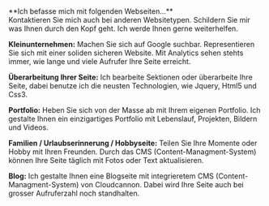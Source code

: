 
<br>
<br>
**Ich befasse mich mit folgenden Webseiten...**<br>
Kontaktieren Sie mich auch bei anderen Websitetypen.
Schildern Sie mir was Ihnen durch den Kopf geht. Ich werde Ihnen gerne weiterhelfen.

**Kleinunternehmen:** Machen Sie sich auf Google suchbar.
Representieren Sie sich mit einer soliden sicheren Website.
Mit Analytics sehen stehts immer, wie lange und viele Aufrufer Ihre Seite erreicht.

**Überarbeitung Ihrer Seite:** Ich bearbeite Sektionen oder überarbeite Ihre Seite,
dabei benutze ich die neusten Technologien, wie Jquery, Html5 und Css3.

**Portfolio:** Heben Sie sich von der Masse ab mit Ihrem eigenen Portfolio.
Ich gestalte Ihnen ein einzigartiges Portfolio mit Lebenslauf, Projekten, Bildern und Videos.

**Familien / Urlaubserinnerung / Hobbyseite:** Teilen Sie Ihre Momente oder Hobby mit Ihren Freunden.
Durch das CMS (Content-Managment-System) können Ihre Seite täglich mit Fotos oder Text aktualisieren.

**Blog:** Ich gestalte Ihnen eine Blogseite mit integrieretem CMS (Content-Managment-System) von Cloudcannon.
Dabei wird Ihre Seite auch bei grosser Aufruferzahl noch standhalten.
